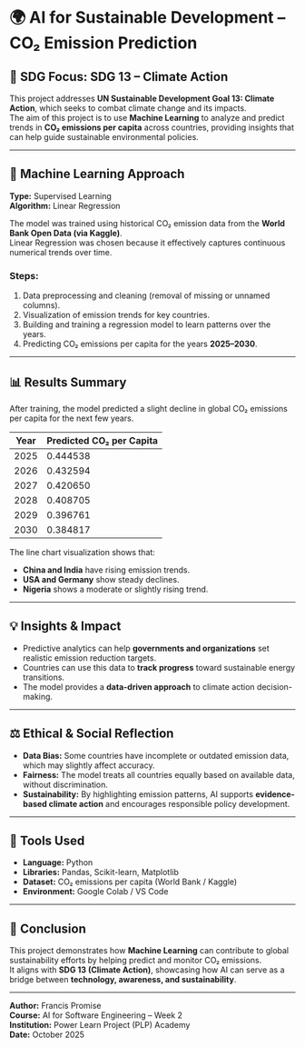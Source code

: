 # 🌍 AI for Sustainable Development – CO₂ Emission Prediction

## 🎯 SDG Focus: SDG 13 – Climate Action
This project addresses **UN Sustainable Development Goal 13: Climate Action**, which seeks to combat climate change and its impacts.  
The aim of this project is to use **Machine Learning** to analyze and predict trends in **CO₂ emissions per capita** across countries, providing insights that can help guide sustainable environmental policies.

---

## 🧠 Machine Learning Approach
**Type:** Supervised Learning  
**Algorithm:** Linear Regression  

The model was trained using historical CO₂ emission data from the **World Bank Open Data (via Kaggle)**.  
Linear Regression was chosen because it effectively captures continuous numerical trends over time.

### Steps:
1. Data preprocessing and cleaning (removal of missing or unnamed columns).  
2. Visualization of emission trends for key countries.  
3. Building and training a regression model to learn patterns over the years.  
4. Predicting CO₂ emissions per capita for the years **2025–2030**.  

---

## 📊 Results Summary
After training, the model predicted a slight decline in global CO₂ emissions per capita for the next few years.

| Year | Predicted CO₂ per Capita |
|------|--------------------------|
| 2025 | 0.444538 |
| 2026 | 0.432594 |
| 2027 | 0.420650 |
| 2028 | 0.408705 |
| 2029 | 0.396761 |
| 2030 | 0.384817 |

The line chart visualization shows that:
- **China and India** have rising emission trends.
- **USA and Germany** show steady declines.
- **Nigeria** shows a moderate or slightly rising trend.

---

## 💡 Insights & Impact
- Predictive analytics can help **governments and organizations** set realistic emission reduction targets.
- Countries can use this data to **track progress** toward sustainable energy transitions.
- The model provides a **data-driven approach** to climate action decision-making.

---

## ⚖️ Ethical & Social Reflection
- **Data Bias:** Some countries have incomplete or outdated emission data, which may slightly affect accuracy.
- **Fairness:** The model treats all countries equally based on available data, without discrimination.
- **Sustainability:** By highlighting emission patterns, AI supports **evidence-based climate action** and encourages responsible policy development.

---

## 🧩 Tools Used
- **Language:** Python  
- **Libraries:** Pandas, Scikit-learn, Matplotlib  
- **Dataset:** CO₂ emissions per capita (World Bank / Kaggle)  
- **Environment:** Google Colab / VS Code  

---

## 🏁 Conclusion
This project demonstrates how **Machine Learning** can contribute to global sustainability efforts by helping predict and monitor CO₂ emissions.  
It aligns with **SDG 13 (Climate Action)**, showcasing how AI can serve as a bridge between **technology, awareness, and sustainability**.

---

**Author:** Francis Promise  
**Course:** AI for Software Engineering – Week 2  
**Institution:** Power Learn Project (PLP) Academy  
**Date:** October 2025
